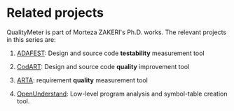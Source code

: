 # Related projects

QualityMeter is part of Morteza ZAKERI's Ph.D. works.
The relevant projects in this series are:



1. [ADAFEST](https://m-zakeri.github.io/ADAFEST): Design and source code **testability** measurement tool
  
2. [CodART](https://m-zakeri.github.io/CodART): Design and source code **quality** improvement tool

3. [ARTA](https://m-zakeri.github.io/ARTA): requirement **quality** measurement tool

4. [OpenUnderstand](https://m-zakeri.github.io/OpenUnderstand): Low-level program analysis and symbol-table creation tool.

